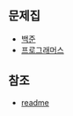 ## 문제집

* [백준](./src/문제집/backjoon)
* [프로그래머스](./src/문제집/프로그래머스)
  
## 참조

* [readme](./src/Java%EA%B3%B5%EB%B6%80/readmd.MD)